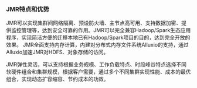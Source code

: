 ### JMR特点和优势

JMR可以实现集群间网络隔离、预设防火墙、主节点高可用、支持数据加密、提供监控管理等，达到安全可靠的作用。JMR可以完全兼容Hadoop/Spark生态应用程序，实现简洁方便的迁移本地已有Hadoop/Spark项目的目的，达到完全开放的效果。 JMR全面支持内存计算，内建对分布式内存文件系统Alluxio的支持，通过Alluxio加速JMR对HDFS、对象存储的访问。

JMR弹性灵活，可以支持根据业务规模、工作负载特点、时段峰谷特点选择不同软硬件组合和集群规模，根据客户需要，通过多个不同集群实现性能、成本的最优组合，实现动态扩容缩容、节约成本的功效。

